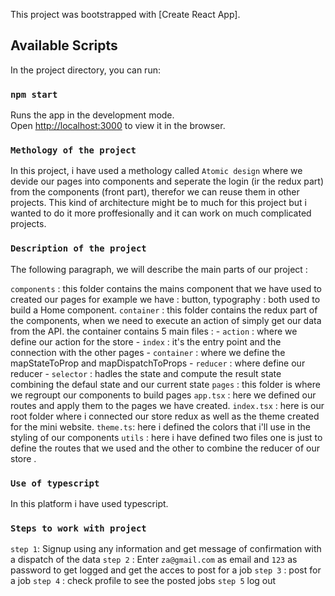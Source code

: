 This project was bootstrapped with [Create React App].

## Available Scripts

In the project directory, you can run:

### `npm start`

Runs the app in the development mode.<br />
Open [http://localhost:3000](http://localhost:3000) to view it in the browser.

### `Methology of the project`

In this project, i have used a methology called `Atomic design` where we devide our pages into components
and seperate the login (ir the redux part) from the components (front part), therefor we can reuse them in other projects.
This kind of architecture might be to much for this project but i wanted to do it more proffesionally and it can work on much complicated projects.

### `Description of the project`

The following paragraph, we will describe the main parts of our project :

`components` : this folder contains the mains component that we have used to created our pages for example we have : button, typography : both used to build a Home component.
`container` : this folder contains the redux part of the components, when we need to execute an action of simply get our data from the API.
the container contains 5 main files : - `action` : where we define our action for the store - `index` : it's the entry point and the connection with the other pages - `container` : where we define the mapStateToProp and mapDispatchToProps - `reducer` : where define our reducer - `selector` : hadles the state and compute the result state combining the defaul state and our current state
`pages` : this folder is where we regroupt our components to build pages
`app.tsx` : here we defined our routes and apply them to the pages we have created.
`index.tsx` : here is our root folder where i connected our store redux as well as the theme created for the mini website.
`theme.ts`: here i defined the colors that i'll use in the styling of our components
`utils` : here i have defined two files one is just to define the routes that we used and the other to combine the reducer of our store .

### `Use of typescript`

In this platform i have used typescript.

### `Steps to work with project`

`step 1`: Signup using any information and get message of confirmation with a dispatch of the data
`step 2` : Enter `za@gmail.com` as email and `123` as password to get logged and get the acces to post for a job
`step 3` : post for a job
`step 4` : check profile to see the posted jobs
`step 5` log out
